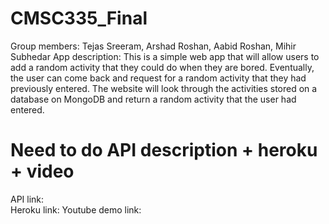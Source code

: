 # CMSC335_Final

Group members: Tejas Sreeram, Arshad Roshan, Aabid Roshan, Mihir Subhedar
App description: This is a simple web app that will allow users to add a random activity that they could do when they are bored. Eventually, the user can come back and request for a random activity that they had previously entered. The website will look through the activities stored on a database on MongoDB and return a random activity that the user had entered. 
# Need to do API description + heroku + video
API link:  
Heroku link: 
Youtube demo link: 
